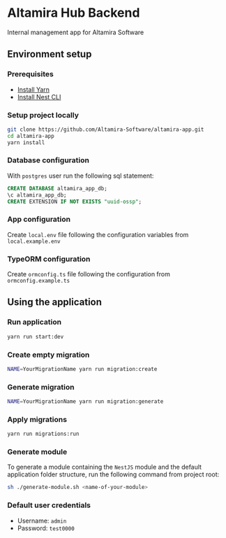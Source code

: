 # Altamira Hub Backend

Internal management app for Altamira Software

## Environment setup

### Prerequisites

- [Install Yarn](https://classic.yarnpkg.com/en/docs/install/#mac-stable)
- [Install Nest CLI](https://docs.nestjs.com/cli/overview)

### Setup project locally

```bash
git clone https://github.com/Altamira-Software/altamira-app.git
cd altamira-app
yarn install
```

### Database configuration

With `postgres` user run the following sql statement:

```sql
CREATE DATABASE altamira_app_db;
\c altamira_app_db;
CREATE EXTENSION IF NOT EXISTS "uuid-ossp";
```

### App configuration

Create `local.env` file following the configuration variables from `local.example.env`

### TypeORM configuration

Create `ormconfig.ts` file following the configuration from `ormconfig.example.ts`

## Using the application

### Run application

```bash
yarn run start:dev
```

### Create empty migration

```bash
NAME=YourMigrationName yarn run migration:create
```

### Generate migration

```bash
NAME=YourMigrationName yarn run migration:generate
```

### Apply migrations

```bash
yarn run migrations:run
```

### Generate module

To generate a module containing the `NestJS` module and the default application folder structure, run the following command from project root:

```bash
sh ./generate-module.sh <name-of-your-module>
```

### Default user credentials

- Username: `admin`
- Password: `test0000`
